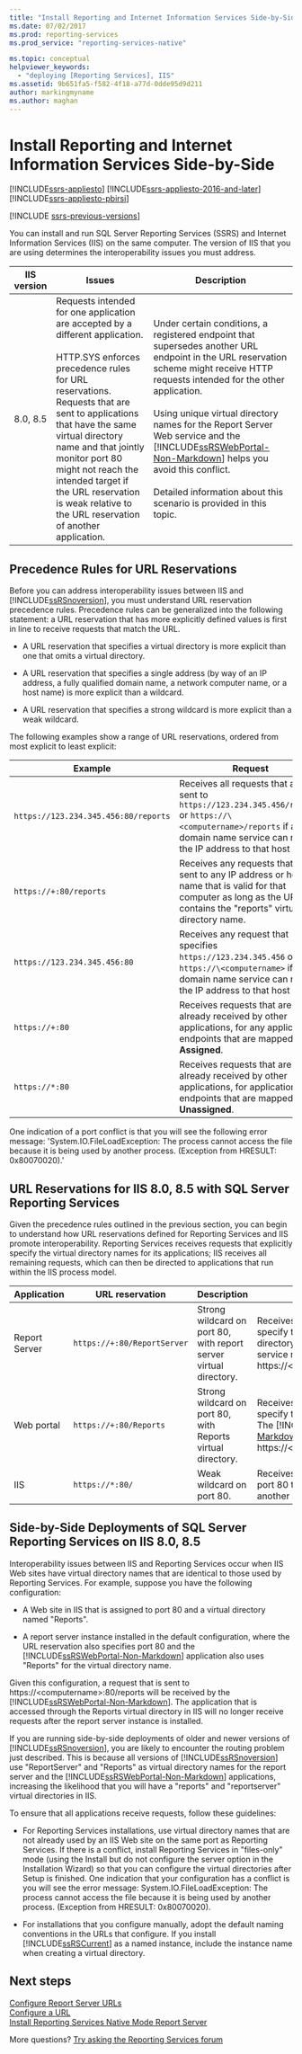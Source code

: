 ```yaml
---
title: "Install Reporting and Internet Information Services Side-by-Side | Microsoft Docs"
ms.date: 07/02/2017
ms.prod: reporting-services
ms.prod_service: "reporting-services-native"

ms.topic: conceptual
helpviewer_keywords: 
  - "deploying [Reporting Services], IIS"
ms.assetid: 9b651fa5-f582-4f18-a77d-0dde95d9d211
author: markingmyname
ms.author: maghan
---
```


# Install Reporting and Internet Information Services Side-by-Side

[!INCLUDE[ssrs-appliesto](../../includes/ssrs-appliesto.md)] [!INCLUDE[ssrs-appliesto-2016-and-later](../../includes/ssrs-appliesto-2016-and-later.md)] [!INCLUDE[ssrs-appliesto-pbirsi](../../includes/ssrs-appliesto-pbirs.md)]

[!INCLUDE [ssrs-previous-versions](../../includes/ssrs-previous-versions.md)]

You can install and run SQL Server Reporting Services (SSRS) and Internet Information Services (IIS) on the same computer. The version of IIS that you are using determines the interoperability issues you must address.  
  
|IIS version|Issues|Description|  
|-----------------|------------|-----------------|  
|8.0, 8.5|Requests intended for one application are accepted by a different application.<br /><br /> HTTP.SYS enforces precedence rules for URL reservations. Requests that are sent to applications that have the same virtual directory name and that jointly monitor port 80 might not reach the intended target if the URL reservation is weak relative to the URL reservation of another application.|Under certain conditions, a registered endpoint that supersedes another URL endpoint in the URL reservation scheme might receive HTTP requests intended for the other application.<br /><br /> Using unique virtual directory names for the Report Server Web service and the [!INCLUDE[ssRSWebPortal-Non-Markdown](../../includes/ssrswebportal-non-markdown-md.md)] helps you avoid this conflict.<br /><br /> Detailed information about this scenario is provided in this topic.|  
  
## Precedence Rules for URL Reservations  
 Before you can address interoperability issues between IIS and [!INCLUDE[ssRSnoversion](../../includes/ssrsnoversion-md.md)], you must understand URL reservation precedence rules. Precedence rules can be generalized into the following statement: a URL reservation that has more explicitly defined values is first in line to receive requests that match the URL.  
  
-   A URL reservation that specifies a virtual directory is more explicit than one that omits a virtual directory.  
  
-   A URL reservation that specifies a single address (by way of an IP address, a fully qualified domain name, a network computer name, or a host name) is more explicit than a wildcard.  
  
-   A URL reservation that specifies a strong wildcard is more explicit than a weak wildcard.  
  
 The following examples show a range of URL reservations, ordered from most explicit to least explicit:  
  
|Example|Request|  
|-------------|-------------|  
|`https://123.234.345.456:80/reports`|Receives all requests that are sent to `https://123.234.345.456/reports` or `https://\<computername>/reports` if a domain name service can resolve the IP address to that host name.|  
|`https://+:80/reports`|Receives any requests that are sent to any IP address or host name that is valid for that computer as long as the URL contains the "reports" virtual directory name.|  
|`https://123.234.345.456:80`|Receives any request that specifies `https://123.234.345.456` or `https://\<computername>` if a domain name service can resolve the IP address to that host name.|  
|`https://+:80`|Receives requests that are not already received by other applications, for any application endpoints that are mapped to **All Assigned**.|  
|`https://*:80`|Receives requests that are not already received by other applications, for application endpoints that are mapped to **All Unassigned**.|  
  
 One indication of a port conflict is that you will see the following error message: 'System.IO.FileLoadException: The process cannot access the file because it is being used by another process. (Exception from HRESULT: 0x80070020).'  
  
## URL Reservations for IIS 8.0, 8.5 with SQL Server Reporting Services  
 Given the precedence rules outlined in the previous section, you can begin to understand how URL reservations defined for Reporting Services and IIS promote interoperability. Reporting Services receives requests that explicitly specify the virtual directory names for its applications; IIS receives all remaining requests, which can then be directed to applications that run within the IIS process model.  
  
|Application|URL reservation|Description|Request receipt|  
|-----------------|---------------------|-----------------|---------------------|  
|Report Server|`https://+:80/ReportServer`|Strong wildcard on port 80, with report server virtual directory.|Receives all requests on port 80 that specify the report server virtual directory. The Report Server Web service receives all requests to https://\<computername>/reportserver.|  
|Web portal|`https://+:80/Reports`|Strong wildcard on port 80, with Reports virtual directory.|Receives all requests on port 80 that specify the reports virtual directory. The [!INCLUDE[ssRSWebPortal-Non-Markdown](../../includes/ssrswebportal-non-markdown-md.md)] receives all requests to https://\<computername>/reports.|  
|IIS|`https://*:80/`|Weak wildcard on port 80.|Receives any remaining requests on port 80 that are not received by another application.|  

## Side-by-Side Deployments of SQL Server Reporting Services on IIS 8.0, 8.5

 Interoperability issues between IIS and Reporting Services occur when IIS Web sites have virtual directory names that are identical to those used by Reporting Services. For example, suppose you have the following configuration:  
  
-   A Web site in IIS that is assigned to port 80 and a virtual directory named "Reports".  
  
-   A report server instance installed in the default configuration, where the URL reservation also specifies port 80 and the [!INCLUDE[ssRSWebPortal-Non-Markdown](../../includes/ssrswebportal-non-markdown-md.md)] application also uses "Reports" for the virtual directory name.  
  
 Given this configuration, a request that is sent to https://\<computername>:80/reports will be received by the [!INCLUDE[ssRSWebPortal-Non-Markdown](../../includes/ssrswebportal-non-markdown-md.md)]. The application that is accessed through the Reports virtual directory in IIS will no longer receive requests after the report server instance is installed.  
  
 If you are running side-by-side deployments of older and newer versions of [!INCLUDE[ssRSnoversion](../../includes/ssrsnoversion-md.md)], you are likely to encounter the routing problem just described. This is because all versions of [!INCLUDE[ssRSnoversion](../../includes/ssrsnoversion-md.md)] use "ReportServer" and "Reports" as virtual directory names for the report server and the [!INCLUDE[ssRSWebPortal-Non-Markdown](../../includes/ssrswebportal-non-markdown-md.md)] applications, increasing the likelihood that you will have a "reports" and "reportserver" virtual directories in IIS.  
  
 To ensure that all applications receive requests, follow these guidelines:  
  
-   For Reporting Services installations, use virtual directory names that are not already used by an IIS Web site on the same port as Reporting Services. If there is a conflict, install Reporting Services in "files-only" mode (using the Install but do not configure the server option in the Installation Wizard) so that you can configure the virtual directories after Setup is finished. One indication that your configuration has a conflict is you will see the error message: System.IO.FileLoadException: The process cannot access the file because it is being used by another process. (Exception from HRESULT: 0x80070020).  
  
-   For installations that you configure manually, adopt the default naming conventions in the URLs that configure. If you install [!INCLUDE[ssRSCurrent](../../includes/ssrscurrent-md.md)] as a named instance, include the instance name when creating a virtual directory.  

## Next steps

[Configure Report Server URLs](../../reporting-services/install-windows/configure-report-server-urls-ssrs-configuration-manager.md)   
[Configure a URL](../../reporting-services/install-windows/configure-a-url-ssrs-configuration-manager.md)   
[Install Reporting Services Native Mode Report Server](../../reporting-services/install-windows/install-reporting-services-native-mode-report-server.md)  

More questions? [Try asking the Reporting Services forum](https://go.microsoft.com/fwlink/?LinkId=620231)
